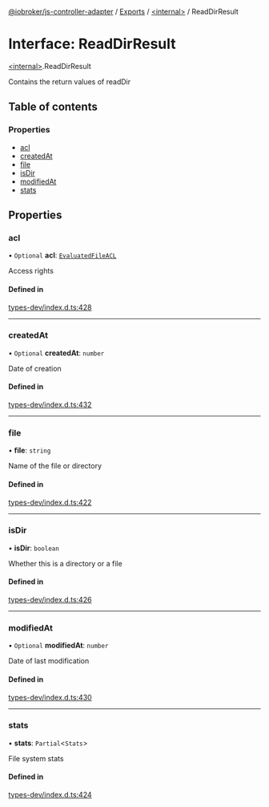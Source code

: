 [@iobroker/js-controller-adapter](../README.md) / [Exports](../modules.md) / [\<internal\>](../modules/internal_.md) / ReadDirResult

# Interface: ReadDirResult

[\<internal\>](../modules/internal_.md).ReadDirResult

Contains the return values of readDir

## Table of contents

### Properties

- [acl](internal_.ReadDirResult.md#acl)
- [createdAt](internal_.ReadDirResult.md#createdat)
- [file](internal_.ReadDirResult.md#file)
- [isDir](internal_.ReadDirResult.md#isdir)
- [modifiedAt](internal_.ReadDirResult.md#modifiedat)
- [stats](internal_.ReadDirResult.md#stats)

## Properties

### acl

• `Optional` **acl**: [`EvaluatedFileACL`](internal_.EvaluatedFileACL.md)

Access rights

#### Defined in

[types-dev/index.d.ts:428](https://github.com/ioBroker/ioBroker.js-controller/blob/30d8305f/packages/types-dev/index.d.ts#L428)

___

### createdAt

• `Optional` **createdAt**: `number`

Date of creation

#### Defined in

[types-dev/index.d.ts:432](https://github.com/ioBroker/ioBroker.js-controller/blob/30d8305f/packages/types-dev/index.d.ts#L432)

___

### file

• **file**: `string`

Name of the file or directory

#### Defined in

[types-dev/index.d.ts:422](https://github.com/ioBroker/ioBroker.js-controller/blob/30d8305f/packages/types-dev/index.d.ts#L422)

___

### isDir

• **isDir**: `boolean`

Whether this is a directory or a file

#### Defined in

[types-dev/index.d.ts:426](https://github.com/ioBroker/ioBroker.js-controller/blob/30d8305f/packages/types-dev/index.d.ts#L426)

___

### modifiedAt

• `Optional` **modifiedAt**: `number`

Date of last modification

#### Defined in

[types-dev/index.d.ts:430](https://github.com/ioBroker/ioBroker.js-controller/blob/30d8305f/packages/types-dev/index.d.ts#L430)

___

### stats

• **stats**: `Partial`\<`Stats`\>

File system stats

#### Defined in

[types-dev/index.d.ts:424](https://github.com/ioBroker/ioBroker.js-controller/blob/30d8305f/packages/types-dev/index.d.ts#L424)
